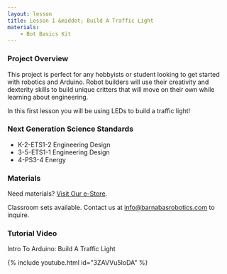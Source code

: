 ```yaml
---
layout: lesson
title: Lesson 1 &middot; Build A Traffic Light
materials:
    - Bot Basics Kit
---
```

### Project Overview

This project is perfect for any hobbyists or student looking to get started with robotics and Arduino. Robot builders will use their creativity and dexterity skills to build unique critters that will move on their own while learning about engineering.

In this first lesson you will be using LEDs to build a traffic light!

### Next Generation Science Standards

- K-2-ETS1-2 Engineering Design
- 3-5-ETS1-1 Engineering Design
- 4-PS3-4 Energy

### Materials

Need materials?  [Visit Our e-Store](https://shop.barnabasrobotics.com/).  

Classroom sets available.  Contact us at info@barnabasrobotics.com to inquire. 

### Tutorial Video

Intro To Arduino: Build A Traffic Light

{% include youtube.html id="3ZAVVu5IoDA" %}
